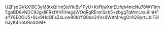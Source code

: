 U2FsdGVkX19C3yM8txQHmSloYkIBv1PyU+KrPIjwXmEUfqh4mcNu78WY1nh5gpBD8vNDC93gxIiFRzfXN1IHegqWOqRgREnmSck5+zbgg7qMmUxu9InHFslfY8E0OU5+8Lv9HdQFsZoLxwR0bYfQ0sxG4Vx6WttMrwgOn1QGyrtUbIF2i0JyK4rmURnG2iM+
